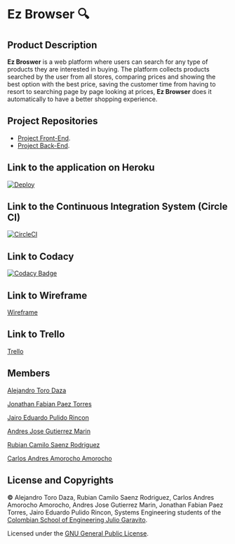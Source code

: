 # Ez Browser 🔍

## Product Description

**Ez Broswer** is a web platform where users can search for any type of products they are interested in buying. The platform collects products searched by the user from all stores, comparing prices and showing the best option with the best price, saving the customer time from having to resort to searching page by page looking at prices, **Ez Browser** does it automatically to have a better shopping experience.

## Project Repositories

* [Project Front-End](https://github.com/2021-2-PROYIETI-EZPZ/Front-End).
* [Project Back-End](https://github.com/2021-2-PROYIETI-EZPZ/Back-End).

## Link to the application on Heroku

[![Deploy](https://www.herokucdn.com/deploy/button.svg)](https://project.herokuapp.com/)

## Link to the Continuous Integration System (Circle CI)

[![CircleCI](https://circleci.com/gh/circleci/circleci-docs.svg?style=svg)](https://app.circleci.com/pipelines/github/2021-2-PROYIETI-EZPZ/Project)

## Link to Codacy

[![Codacy Badge](https://app.codacy.com/project/badge/Grade/5d0d10d1d53346b88e97ef3a1af4a76c)](https://www.codacy.com/gh/2021-2-PROYIETI-EZPZ/Project/dashboard?utm_source=github.com&amp;utm_medium=referral&amp;utm_content=2021-2-PROYIETI-EZPZ/Project&amp;utm_campaign=Badge_Grade)

## Link to Wireframe

[Wireframe](https://wireframepro.mockflow.com/view/McxjV64IGmb#/page/c6ac83061cea49078f6b264635a1b8b1)

## Link to Trello

[Trello](https://trello.com/b/P9ID0gwm/proyecto-final-eci)

## Members
[Alejandro Toro Daza](https://github.com/Skullzo)

[Jonathan Fabian Paez Torres](https://github.com/jfpazto)

[Jairo Eduardo Pulido Rincon](https://github.com/Killersys)

[Andres Jose Gutierrez Marin](https://github.com/JoseGutierrezMairn)

[Rubian Camilo Saenz Rodriguez](https://github.com/camilosaenz)

[Carlos Andres Amorocho Amorocho](https://github.com/Carlos96999)

## License and Copyrights
**©** Alejandro Toro Daza, Rubian Camilo Saenz Rodriguez, Carlos Andres Amorocho Amorocho, Andres Jose Gutierrez Marin, Jonathan Fabian Paez Torres, Jairo Eduardo Pulido Rincon, Systems Engineering students of the [Colombian School of Engineering Julio Garavito](https://www.escuelaing.edu.co/es/).
      
Licensed under the [GNU General Public License](https://github.com/2021-2-PROYIETI-EZPZ/Project/blob/main/LICENSE).
